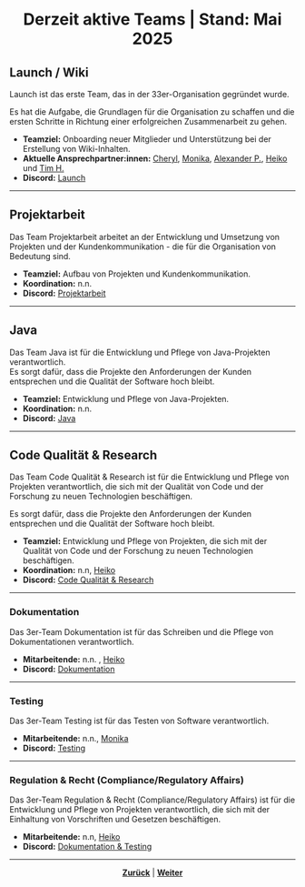 # <p align="center">Derzeit aktive Teams | Stand: Mai 2025</p>

## Launch / Wiki

Launch ist das erste Team, das in der 33er-Organisation gegründet wurde.

Es hat die Aufgabe, die Grundlagen für die Organisation zu schaffen und die ersten Schritte in Richtung einer erfolgreichen Zusammenarbeit zu gehen.

- **Teamziel:** Onboarding neuer Mitglieder und Unterstützung bei der Erstellung von Wiki-Inhalten.
- **Aktuelle Ansprechpartner:innen:** [Cheryl](https://github.com/cherylugbogu), [Monika](https://github.com/Monika32025), [Alexander P.](https://github.com/cosinus-a), [Heiko](https://github.com/hfanieng) und [Tim H.](https://github.com/TimHellmig)
- **Discord:** [Launch](https://discord.com/channels/1299292608744390707/1336295583350259762)

---

## Projektarbeit

Das Team Projektarbeit arbeitet an der Entwicklung und Umsetzung von Projekten und der Kundenkommunikation - die für die Organisation von Bedeutung sind.

- **Teamziel:** Aufbau von Projekten und Kundenkommunikation.
- **Koordination:** n.n.
- **Discord:** [Projektarbeit](https://discord.com/channels/1299292608744390707/1330880049708269600)

---

## Java

Das Team Java ist für die Entwicklung und Pflege von Java-Projekten verantwortlich.  
Es sorgt dafür, dass die Projekte den Anforderungen der Kunden entsprechen und die Qualität der Software hoch bleibt.

- **Teamziel:** Entwicklung und Pflege von Java-Projekten.
- **Koordination:** n.n.
- **Discord:** [Java](https://discord.com/channels/1299292608744390707/1330882785539260447)

---

## Code Qualität & Research

Das Team Code Qualität & Research ist für die Entwicklung und Pflege von Projekten verantwortlich, die sich mit der Qualität von Code und der Forschung zu neuen Technologien beschäftigen.

Es sorgt dafür, dass die Projekte den Anforderungen der Kunden entsprechen und die Qualität der Software hoch bleibt.

- **Teamziel:** Entwicklung und Pflege von Projekten, die sich mit der Qualität von Code und der Forschung zu neuen Technologien beschäftigen.
- **Koordination:** n.n, [Heiko](https://github.com/hfanieng)
- **Discord:** [Code Qualität & Research](https://discord.com/channels/1299292608744390707/1330882785539260447)

---

### Dokumentation

Das 3er-Team Dokumentation ist für das Schreiben und die Pflege von Dokumentationen verantwortlich.

- **Mitarbeitende:** n.n. , [Heiko](https://github.com/hfanieng)
- **Discord:** [Dokumentation](https://discord.com/channels/1299292608744390707/1364905809972035605)

---

### Testing

Das 3er-Team Testing ist für das Testen von Software verantwortlich.

- **Mitarbeitende:** n.n., [Monika](https://github.com/Monika32025)
- **Discord:** [Testing](https://discord.com/channels/1299292608744390707/1364905978411356170)

---

### Regulation & Recht (Compliance/Regulatory Affairs)

Das 3er-Team Regulation & Recht (Compliance/Regulatory Affairs) ist für die Entwicklung und Pflege von Projekten verantwortlich, die sich mit der Einhaltung von Vorschriften und Gesetzen beschäftigen.

- **Mitarbeitende:** n.n, [Heiko](https://github.com/hfanieng)
- **Discord:** [Dokumentation & Testing](https://discord.com/channels/1299292608744390707/1364905809972035605)

---

<p align="center"><a href="/docs/02-arbeiten_bei_nadoo/03-teams/README.md"><strong>Zurück</strong></a> | <a href="/docs/02-arbeiten_bei_nadoo/03-teams/02-team-archiv/README.md"><strong>Weiter</strong></a></p>